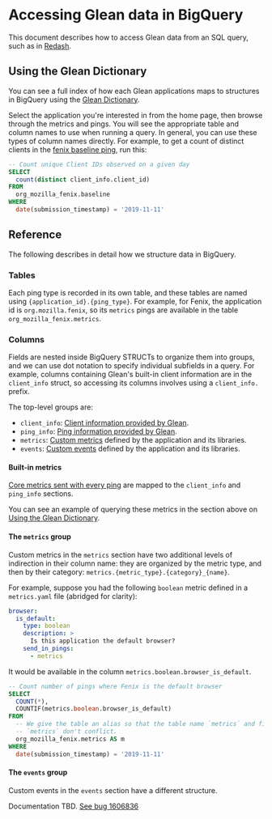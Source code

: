 # Accessing Glean data in BigQuery

This document describes how to access Glean data from an SQL query, such as in [Redash](https://sql.telemetry.mozilla.org).

## Using the Glean Dictionary

You can see a full index of how each Glean applications maps to structures in BigQuery using the [Glean Dictionary](https://dictionary.protosaur.dev/).

Select the application you're interested in from the home page, then browse through the metrics and pings. You will see the appropriate table and column
names to use when running a query. In general, you can use these types of column names directly. For example, to get a count of distinct clients in the [fenix baseline ping](https://dictionary.protosaur.dev/apps/fenix/pings/baseline), run this:

```sql
-- Count unique Client IDs observed on a given day
SELECT
  count(distinct client_info.client_id)
FROM
  org_mozilla_fenix.baseline
WHERE
  date(submission_timestamp) = '2019-11-11'
```

## Reference

The following describes in detail how we structure data in BigQuery.

### Tables

Each ping type is recorded in its own table, and these tables are named using `{application_id}.{ping_type}`.
For example, for Fenix, the application id is `org.mozilla.fenix`, so its `metrics` pings are available in the table `org_mozilla_fenix.metrics`.

### Columns

Fields are nested inside BigQuery STRUCTs to organize them into groups, and we can use dot notation to specify individual subfields in a query.
For example, columns containing Glean's built-in client information are in the `client_info` struct, so accessing its columns involves using a `client_info.` prefix.

The top-level groups are:

- `client_info`: [Client information provided by Glean](https://mozilla.github.io/glean/book/user/pings/index.html#the-client_info-section).
- `ping_info`: [Ping information provided by Glean](https://mozilla.github.io/glean/book/user/pings/index.html#the-ping_info-section).
- `metrics`: [Custom metrics](https://mozilla.github.io/glean/book/user/metrics/index.html) defined by the application and its libraries.
- `events`: [Custom events](https://mozilla.github.io/glean/book/user/metrics/event.html) defined by the application and its libraries.

#### Built-in metrics

[Core metrics sent with every ping](https://mozilla.github.io/glean/book/user/pings/index.html#glean-pings) are mapped to the `client_info` and `ping_info` sections.

You can see an example of querying these metrics in the section above on [Using the Glean Dictionary](#using-the-glean-dictionary).

#### The `metrics` group

Custom metrics in the `metrics` section have two additional levels of indirection in their column name: they are organized by the metric type, and then by their category: `metrics.{metric_type}.{category}_{name}`.

For example, suppose you had the following `boolean` metric defined in a `metrics.yaml` file (abridged for clarity):

```yaml
browser:
  is_default:
    type: boolean
    description: >
      Is this application the default browser?
    send_in_pings:
      - metrics
```

It would be available in the column `metrics.boolean.browser_is_default`.

```sql
-- Count number of pings where Fenix is the default browser
SELECT
  COUNT(*),
  COUNTIF(metrics.boolean.browser_is_default)
FROM
  -- We give the table an alias so that the table name `metrics` and field name
  -- `metrics` don't conflict.
  org_mozilla_fenix.metrics AS m
WHERE
  date(submission_timestamp) = '2019-11-11'
```

#### The `events` group

Custom events in the `events` section have a different structure.

Documentation TBD. [See bug 1606836](https://bugzilla.mozilla.org/show_bug.cgi?id=1606836)
